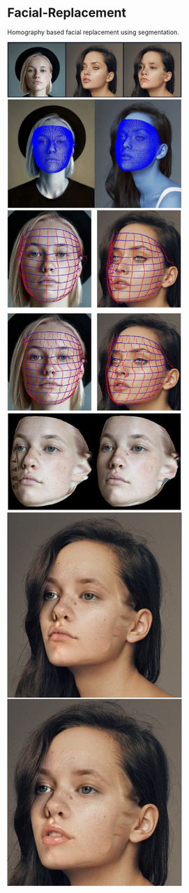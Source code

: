 # Facial-Replacement
Homography based facial replacement using segmentation.


<img src="images/transformation_process.JPG" width="400" >



<img src="images/face_dense.JPG" width="400" >



<img src="images/all_face_segments.JPG" width="400" >



<img src="images/faces_changed.JPG" width="400" >



<img src="images/output2.JPG" width="400" >



<img src="images/output3.JPG" width="400" >
